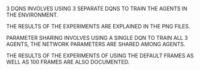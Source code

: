 3 DQNS INVOLVES USING 3 SEPARATE DQNS TO TRAIN THE AGENTS IN THE ENVIRONMENT.

THE RESULTS OF THE EXPERIMENTS ARE EXPLAINED IN THE PNG FILES.

PARAMETER SHARING INVOLVES USING A SINGLE DQN TO TRAIN ALL 3 AGENTS, THE NETWORK PARAMETERS ARE SHARED AMONG AGENTS.

THE RESULTS OF THE EXPERIMENTS OF USING THE DEFAULT FRAMES AS WELL AS 100 FRAMES ARE ALSO DOCUMENTED.
